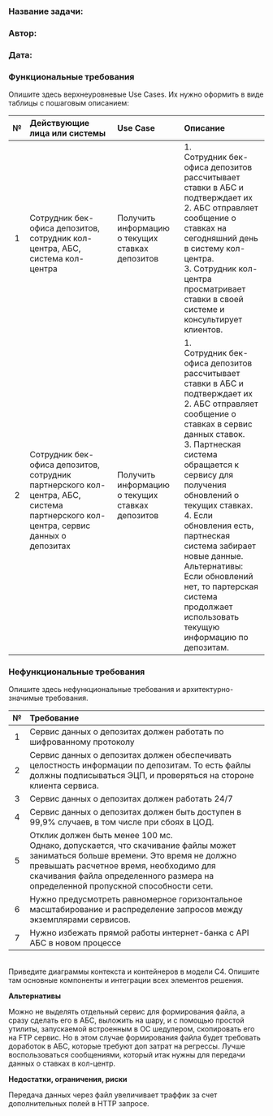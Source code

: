 ﻿### <a name="_b7urdng99y53"></a>**Название задачи:**

### <a name="_hjk0fkfyohdk"></a>**Автор:**

### <a name="_uanumrh8zrui"></a>**Дата:**

### <a name="_3bfxc9a45514"></a>**Функциональные требования**

Опишите здесь верхнеуровневые Use Cases. Их нужно оформить в виде таблицы с пошаговым описанием:


| **№** | **Действующие лица или системы**                                                                                                                                                                                           | **Use Case**                                                                              | **Описание**                                                                                                                                                                                                                                                                                                                                                                                                                                                                                                                                                                                                                                                                                                                                                                                |
| :------: | :---------------------------------------------------------------------------------------------------------------------------------------------------------------------------------------------------------------------------------------------------- | :------------------------------------------------------------------------------------------ | :---------------------------------------------------------------------------------------------------------------------------------------------------------------------------------------------------------------------------------------------------------------------------------------------------------------------------------------------------------------------------------------------------------------------------------------------------------------------------------------------------------------------------------------------------------------------------------------------------------------------------------------------------------------------------------------------------------------------------------------------------------------------------------------------------- |
|   1   | <br />Cотрудник бек-офиса депозитов, сотрудник кол-центра, АБС, система кол-центра                                                                                                    | Получить информацию о текущих ставках депозитов | 1.<br />Cотрудник бек-офиса депозитов рассчитывает ставки в АБС и подтверждает их<br />2. АБС отправляет сообщение о ставках на сегодняшний день в систему кол-центра.<br />3. Сотрудник кол-центра просматривает ставки в своей системе и консультирует клиентов.                                                                                                                                                                                                                                                                                                                            |
|   2   | <br />Cотрудник бек-офиса депозитов, сотрудник партнерского кол-центра, АБС, система партнерского кол-центра, сервис данных о депозитах | Получить информацию о текущих ставках депозитов | 1.<br />Cотрудник бек-офиса депозитов рассчитывает ставки в АБС и подтверждает их<br />2. АБС отправляет сообщение о ставках в сервис данных ставок.<br />3. Партнеская система обращается к сервису для получения обновлений о текущих ставках.<br />4. Если обновления есть, партнеская система забирает новые данные.<br />Альтернативы:<br />Если обновлений нет, то партерская система продолжает использовать текущую информацию по депозитам. |

### <a name="_u8xz25hbrgql"></a>**Нефункциональные требования**

Опишите здесь нефункциональные требования и архитектурно-значимые требования.


| **№** | **Требование**                                                                                                                                                                                                                                                                                                                                                                                                                                                               |
| :------: | :--------------------------------------------------------------------------------------------------------------------------------------------------------------------------------------------------------------------------------------------------------------------------------------------------------------------------------------------------------------------------------------------------------------------------------------------------------------------------------------- |
|   1   | Сервис данных о депозитах должен работать по шифрованному протоколу                                                                                                                                                                                                                                                                                                                                                         |
|   2   | Сервис данных о депозитах должен обеспечивать целостность информации по депозитам. То есть файлы должны подписываться ЭЦП, и проверяться на стороне клиента сервиса.                                                                                                                                                                       |
|   3   | Сервис данных о депозитах должен работать 24/7                                                                                                                                                                                                                                                                                                                                                                                                     |
|   4   | Сервис данных о депозитах должен быть доступен в 99,9% случаев, в том числе при сбоях в ЦОД.                                                                                                                                                                                                                                                                                                                      |
|   5   | Отклик должен быть менее 100 мс.<br />Однако, допускается, что скачивание файлы может заниматься больше времени. Это время не должно превышать расчетное время, необходимо для скачивания файла определенного размера на определенной пропускной способности сети. |
|   6   | Нужно предусмотреть равномерное горизонтальное масштабирование и распределение запросов между экземплярами сервисов.                                                                                                                                                                                                                                                          |
|   7   | Нужно избежать прямой работы интернет-банка с API АБС в новом процессе                                                                                                                                                                                                                                                                                                                                                         |

<br />
Приведите диаграммы контекста и контейнеров в модели C4. Опишите там основные компоненты и интеграции всех элементов решения. <br />

<a name="_bjrr7veeh80c"></a>**Альтернативы**

Можно не выделять отдельный сервис для формирования файла, а сразу сделать его в АБС, выложить на шару, и с помощью простой утилиты, запускаемой встроенным в ОС шедулером, скопировать его на FTP сервис. Но в этом случае формирования файла будет требовать доработок в АБС, которые требуют доп затрат на регрессы. Лучше воспользоваться сообщениями, который итак нужны для передачи данных о ставках в кол-центр.

**Недостатки, ограничения, риски**

Передача данных через файл увеличивает траффик за счет дополнительных полей в HTTP запросе.
